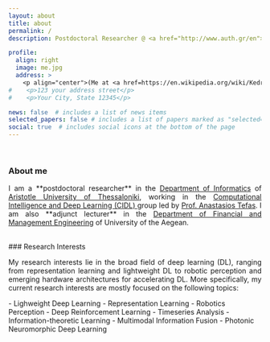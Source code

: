 ```yaml
---
layout: about
title: about
permalink: /
description: Postdoctoral Researcher @ <a href="http://www.auth.gr/en">Aristotle University of Thessaloniki, Greece</a> <br> Adjunct Lecturer @ <a href="https://www.aegean.gr">University of the Aegean, Greece</a>

profile:
  align: right
  image: me.jpg
  address: >
    <p align="center">(Me at <a href=https://en.wikipedia.org/wiki/Kedrinos_Lofos>Seich Sou</a>)</p>
#    <p>123 your address street</p>
#    <p>Your City, State 12345</p>

news: false  # includes a list of news items
selected_papers: false # includes a list of papers marked as "selected={true}"
social: true  # includes social icons at the bottom of the page
---
```

<br/>

### About me

<p align="justify">I am a **postdoctoral researcher** in the <a href="http://www.csd.auth.gr/en">Department of Informatics</a> of <a href="http://www.auth.gr/en">Aristotle University of Thessaloniki</a>, working in the <a href="https://cidl.csd.auth.gr/">Computational Intelligence and Deep Learning (CIDL) </a> group led by <a href="https://cidl.csd.auth.gr/anastasios-tefas/">Prof. Anastasios Tefas</a>. I am also **adjunct lecturer** in the <a href="http://www.fme.aegean.gr/">Department of Financial and Management Engineering</a> of <a ref="https://www.aegean.gr/">University of the Aegean</a>. </p>

<br/>
### Research Interests
<p align="justify">
My research interests lie in the broad field of deep learning (DL), ranging from representation learning and lightweight DL to robotic perception and emerging hardware architectures for accelerating DL. More specifically, my current research interests are mostly focused on the following topics:
</p>
- Lighweight Deep Learning
- Representation Learning
- Robotics Perception
- Deep Reinforcement Learning
- Timeseries Analysis
- Information-theoretic Learning
- Multimodal Information Fusion
- Photonic Neuromorphic Deep Learning


